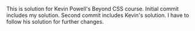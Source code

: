 This is solution for Kevin Powell's Beyond CSS course. Initial commit includes my solution. Second commit includes Kevin's solution. I have to follow his solution for further changes.

